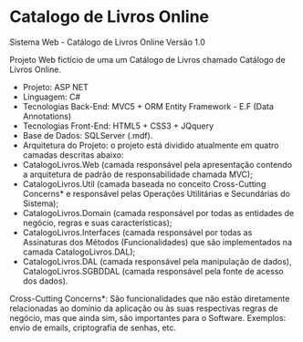 # Catalogo de Livros Online
Sistema Web - Catálogo de Livros Online 
Versão 1.0

Projeto Web fictício de uma um Catálogo de Livros chamado Catálogo de Livros Online.

- Projeto: ASP NET 
- Linguagem: C# 
- Tecnologias Back-End: MVC5 + ORM Entity Framework - E.F (Data Annotations) 
- Tecnologias Front-End: HTML5 + CSS3 + JQquery 
- Base de Dados: SQLServer (.mdf). 
- Arquitetura do Projeto: o projeto está dividido atualmente em quatro camadas descritas abaixo: 
- CatalogoLivros.Web (camada responsável pela apresentação contendo a arquitetura de padrão de responsabilidade chamada MVC); 
- CatalogoLivros.Util (camada baseada no conceito Cross-Cutting Concerns* e responsável pelas Operações Utilitárias e Secundárias do Sistema); 
- CatalogoLivros.Domain (camada responsável por todas as entidades de negócio, regras e suas características);
- CatalogoLivros.Interfaces (camada responsável por todas as Assinaturas dos Métodos (Funcionalidades) que são implementados na camada CatalogoLivros.DAL);
- CatalogoLivros.DAL (camada responsável pela manipulação de dados), CatalogoLivros.SGBDDAL (camada responsável pela fonte de acesso dos dados).

Cross-Cutting Concerns*: São funcionalidades que não estão diretamente relacionadas ao domínio da aplicação ou às suas respectivas regras de negócio, mas que ainda sim, são importantes para o Software. Exemplos: envio de emails, criptografia de senhas, etc.
